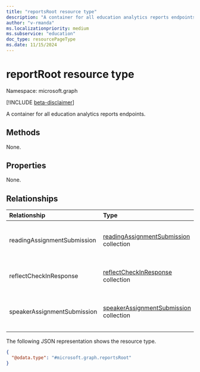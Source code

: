 ```yaml
---
title: "reportsRoot resource type"
description: "A container for all education analytics reports endpoints."
author: "v-rmanda"
ms.localizationpriority: medium
ms.subservice: "education"
doc_type: resourcePageType
ms.date: 11/15/2024
---
```


# reportRoot resource type

Namespace: microsoft.graph

[!INCLUDE [beta-disclaimer](../../includes/beta-disclaimer.md)]

A container for all education analytics reports endpoints.

## Methods

None.

## Properties

None.

## Relationships

|Relationship|Type|Description|
|:-----------|:---|:----------|
|readingAssignmentSubmission|[readingAssignmentSubmission](../resources/readingassignmentsubmission.md) collection|The details of the submitted reading assignments.|
|reflectCheckInResponse|[reflectCheckInResponse](../resources/reflectcheckinresponse.md) collection|The details of the check-in responses.|
|speakerAssignmentSubmission|[speakerAssignmentSubmission](../resources/speakerassignmentsubmission.md) collection|The details of the submitted speaker assignments.|

The following JSON representation shows the resource type.

<!-- {
  "blockType": "resource",
  "keyProperty": "id",
  "@odata.type": "microsoft.graph.reportsRoot",
  "baseType": "microsoft.graph.entity",
  "openType": false
}
-->

```json
{
  "@odata.type": "#microsoft.graph.reportsRoot"
}
```
